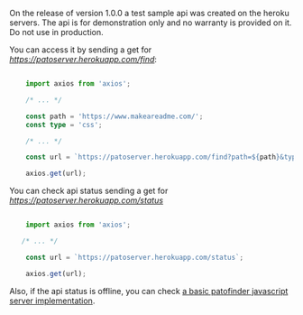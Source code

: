 On the release of version 1.0.0 a test sample api was created on the heroku servers. The api is for demonstration only and no warranty is provided on it. Do not use in production.

You can access it by sending a get for *https://patoserver.herokuapp.com/find*:

```typescript

    import axios from 'axios';

    /* ... */

    const path = 'https://www.makeareadme.com/';
    const type = 'css';

    /* ... */

    const url = `https://patoserver.herokuapp.com/find?path=${path}&type=${type}`;

    axios.get(url);

```

You can check api status sending a get for *https://patoserver.herokuapp.com/status*

```typescript

    import axios from 'axios';

   /* ... */

    const url = `https://patoserver.herokuapp.com/status`;

    axios.get(url);

```

Also, if the api status is offline, you can check [a basic patofinder javascript server implementation](https://github.com/notelho/patoserver).
